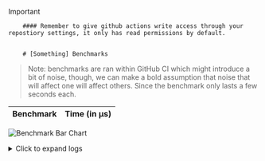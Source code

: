 > [!IMPORTANT]
        #### Remember to give github actions write access through your repostiory settings, it only has read permissions by default.


        # [Something] Benchmarks 

> Note: benchmarks are ran within GitHub CI which might introduce a bit of noise, though, we can make a bold assumption that noise that will affect one will affect others. Since the benchmark only lasts a few seconds each.
        

| Benchmark | Time (in µs) |
|-----------|------|


![Benchmark Bar Chart](https://quickchart.io/chart?bkg=white&c=%7B%22data%22%3A%7B%22datasets%22%3A%5B%7B%22data%22%3A%5B%5D%2C%22label%22%3A%22Benchmark%20Results%22%7D%5D%2C%22labels%22%3A%5B%5D%7D%2C%22options%22%3A%7B%22scales%22%3A%7B%22yAxes%22%3A%5B%7B%22ticks%22%3A%7B%22beginAtZero%22%3Atrue%7D%7D%5D%7D%2C%22title%22%3A%7B%22display%22%3Atrue%2C%22text%22%3A%22Lower%20is%20Better%22%7D%7D%2C%22type%22%3A%22bar%22%7D)

<details><summary>Click to expand logs</summary>

Rust Benchmark Output:

```shell

running 0 tests

test result: ok. 0 passed; 0 failed; 0 ignored; 0 measured; 0 filtered out; finished in 0.00s



```



</details>
